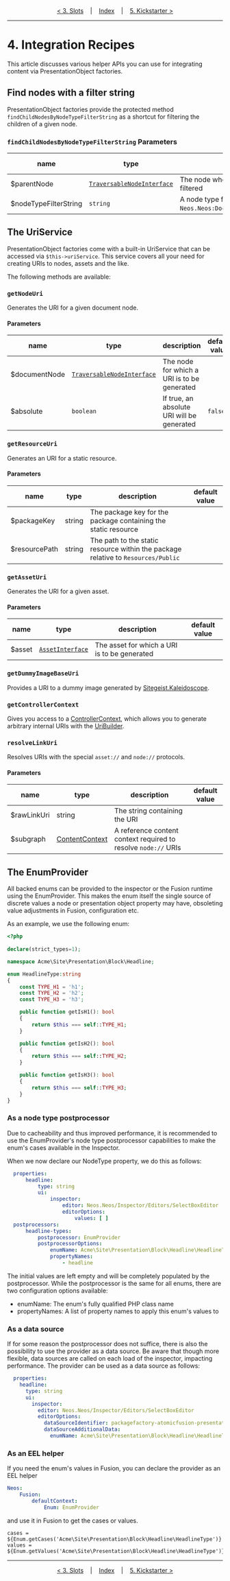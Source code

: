 <div align="center">
    <a href="./02_PresentationObjectFactories.md">&lt; 3. Slots</a>
    &nbsp;&nbsp;&nbsp;|&nbsp;&nbsp;&nbsp;
    <a href="./00_Index.md">Index</a>
    &nbsp;&nbsp;&nbsp;|&nbsp;&nbsp;&nbsp;
    <a href="./05_Kickstarter.md">5. Kickstarter &gt;</a>
</div>

---

# 4. Integration Recipes

This article discusses various helper APIs you can use for integrating content via PresentationObject factories.

## Find nodes with a filter string

PresentationObject factories provide the protected method `findChildNodesByNodeTypeFilterString` as a shortcut for filtering the children of a given node.

### `findChildNodesByNodeTypeFilterString` Parameters

| name                  | type                                                                                                                                                                                | description                                                               | default value |
|-----------------------|-------------------------------------------------------------------------------------------------------------------------------------------------------------------------------------|---------------------------------------------------------------------------|---------------|
| $parentNode           | [`TraversableNodeInterface`](https://github.com/neos/neos-development-collection/blob/master/Neos.ContentRepository/Classes/Domain/Projection/Content/TraversableNodeInterface.php) | The node whose children are to be filtered                                |               |
| $nodeTypeFilterString | `string`                                                                                                                                                                            | A node type filter string (e.g. `Neos.Neos:Document,!Neos.Neos:Shortcut`) |               |

## The UriService

PresentationObject factories come with a built-in UriService that can be accessed via `$this->uriService`. This service covers all your need for creating URIs to nodes, assets and the like.

The following methods are available:

### `getNodeUri`

Generates the URI for a given document node.

#### Parameters

| name | type | description | default value |
|------|------|-------------|---------------|
| $documentNode     | [`TraversableNodeInterface`](https://github.com/neos/neos-development-collection/blob/master/Neos.ContentRepository/Classes/Domain/Projection/Content/TraversableNodeInterface.php) | The node for which a URI is to be generated | |
| $absolute | `boolean` | If true, an absolute URI will be generated | `false` |

### `getResourceUri`

Generates an URI for a static resource.

#### Parameters

| name | type | description | default value |
|------|------|-------------|---------------|
| $packageKey | string | The package key for the package containing the static resource | |
| $resourcePath | string | The path to the static resource within the package relative to `Resources/Public` | |

### `getAssetUri`

Generates the URI for a given asset.

#### Parameters

| name | type | description | default value |
|------|------|-------------|---------------|
| $asset | [`AssetInterface`](https://github.com/neos/neos-development-collection/blob/master/Neos.Media/Classes/Domain/Model/AssetInterface.php) | The asset for which a URI is to be generated | |

### `getDummyImageBaseUri`

Provides a URI to a dummy image generated by [Sitegeist.Kaleidoscope](https://github.com/sitegeist/Sitegeist.Kaleidoscope).

### `getControllerContext`

Gives you access to a [ControllerContext](https://github.com/neos/flow-development/blob/master/Neos.Flow/Classes/Mvc/Controller/ControllerContext.php), which allows you to generate arbitrary internal URIs with the [UriBuilder](https://github.com/neos/flow-development-collection/blob/master/Neos.Flow/Classes/Mvc/Routing/UriBuilder.php).

### `resolveLinkUri`

Resolves URIs with the special `asset://` and `node://` protocols.

#### Parameters

| name | type | description | default value |
|------|------|-------------|---------------|
| $rawLinkUri | string | The string containing the URI | |
| $subgraph | [ContentContext](https://github.com/neos/neos-development-collection/blob/master/Neos.Neos/Classes/Domain/Service/ContentContext.php) | A reference content context required to resolve `node://` URIs | |

## The EnumProvider

All backed enums can be provided to the inspector or the Fusion runtime using the EnumProvider.
This makes the enum itself the single source of discrete values a node or presentation object property may have, obsoleting value adjustments in Fusion, configuration etc.

As an example, we use the following enum:

```php
<?php
 
declare(strict_types=1);

namespace Acme\Site\Presentation\Block\Headline;

enum HeadlineType:string
{
    const TYPE_H1 = 'h1';
    const TYPE_H2 = 'h2';
    const TYPE_H3 = 'h3';

    public function getIsH1(): bool
    {
        return $this === self::TYPE_H1;
    }

    public function getIsH2(): bool
    {
        return $this === self::TYPE_H2;
    }

    public function getIsH3(): bool
    {
        return $this === self::TYPE_H3;
    }
}
```

### As a node type postprocessor

Due to cacheability and thus improved performance, it is recommended to use the EnumProvider's node type postprocessor capabilities to make the enum's cases available in the Inspector.

When we now declare our NodeType property, we do this as follows:

```yaml
  properties:
      headline:
          type: string
          ui:
              inspector:
                  editor: Neos.Neos/Inspector/Editors/SelectBoxEditor
                  editorOptions:
                      values: [ ]
  postprocessors:
      headline-types:
          postprocessor: EnumProvider
          postprocessorOptions:
              enumName: Acme\Site\Presentation\Block\Headline\HeadlineType
              propertyNames:
                  - headline
```

The initial values are left empty and will be completely populated by the postprocessor. While the postprocessor is the same for all enums, there are two configuration options available:
* enumName: The enum's fully qualified PHP class name
* propertyNames: A list of property names to apply this enum's values to

### As a data source

If for some reason the postprocessor does not suffice, there is also the possibility to use the provider as a data source.
Be aware that though more flexible, data sources are called on each load of the inspector, impacting performance.
The provider can be used as a data source as follows:

```yaml
  properties:
    headline:
      type: string
      ui:
        inspector:
          editor: Neos.Neos/Inspector/Editors/SelectBoxEditor
          editorOptions:
            dataSourceIdentifier: packagefactory-atomicfusion-presentationobjects-enumcases
            dataSourceAdditionalData:
              enumName: Acme\Site\Presentation\Block\Headline\HeadlineType
```

### As an EEL helper

If you need the enum's values in Fusion, you can declare the provider as an EEL helper

```yaml
Neos:
    Fusion:
        defaultContext:
            Enum: EnumProvider
```
and use it in Fusion to get the cases or values.
```neosfusion
cases = ${Enum.getCases('Acme\Site\Presentation\Block\Headline\HeadlineType')}
values = ${Enum.getValues('Acme\Site\Presentation\Block\Headline\HeadlineType')}
```

---

<div align="center">
    <a href="./02_PresentationObjectFactories.md">&lt; 3. Slots</a>
    &nbsp;&nbsp;&nbsp;|&nbsp;&nbsp;&nbsp;
    <a href="./00_Index.md">Index</a>
    &nbsp;&nbsp;&nbsp;|&nbsp;&nbsp;&nbsp;
    <a href="./05_Kickstarter.md">5. Kickstarter &gt;</a>
</div>
